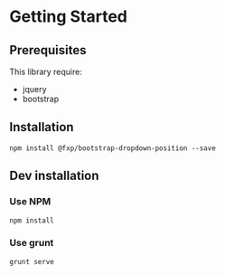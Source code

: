 Getting Started
===============

Prerequisites
-------------

This library require:

- jquery
- bootstrap

Installation
------------

```
npm install @fxp/bootstrap-dropdown-position --save
```

Dev installation
----------------

### Use NPM

```
npm install
```

### Use grunt

```
grunt serve
```

